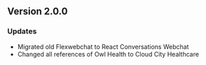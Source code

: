 ## Version 2.0.0

### Updates
- Migrated old Flexwebchat to React Conversations Webchat
- Changed all references of Owl Health to Cloud City Healthcare